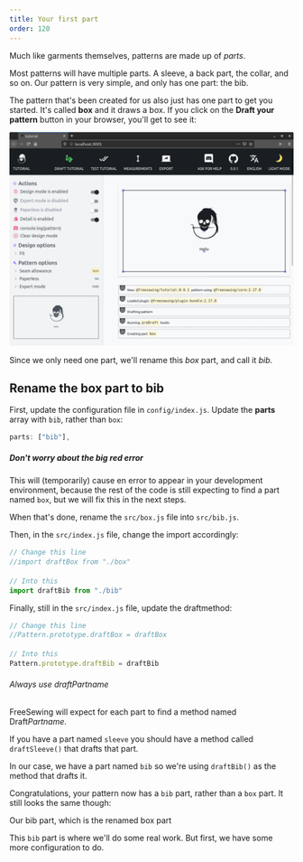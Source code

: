 ```yaml
---
title: Your first part
order: 120
---
```


Much like garments themselves, patterns are made up of *parts*.

Most patterns will have multiple parts. A sleeve, a back part, the collar, and so on.
Our pattern is very simple, and only has one part: the bib.

The pattern that's been created for us also just has one part to get you started.
It's called **box** and it draws a box. If you click on the **Draft your pattern**
button in your browser, you'll get to see it:

![The default pattern with its box part](./step1.png)

Since we only need one part, we'll rename this *box* part, and call it *bib*.

## Rename the box part to bib

First, update the configuration file in `config/index.js`.
Update the **parts** array with `bib`, rather than `box`:

```js
parts: ["bib"],
```

<Note>

##### Don't worry about the big red error

This will (temporarily) cause en error to appear in your development environment, because the rest of the code is still expecting to find a part named `box`, but we will fix this in the next steps.

</Note>

When that's done, rename the `src/box.js` file into `src/bib.js`.

Then, in the `src/index.js` file, change the import accordingly:

```js
// Change this line
//import draftBox from "./box"

// Into this
import draftBib from "./bib"
```

Finally, still in the `src/index.js` file, update the draftmethod:

```js
// Change this line
//Pattern.prototype.draftBox = draftBox

// Into this
Pattern.prototype.draftBib = draftBib
```

<Tip>

###### Always use draftPartname

FreeSewing will expect for each part to find a method named Draft*Partname*.

If you have a part named `sleeve` you should have a method called `draftSleeve()` that drafts that part.

In our case, we have a part named `bib` so we're using `draftBib()` as the method that drafts it.

</Tip>

Congratulations, your pattern now has a `bib` part, rather than a `box` part.
It still looks the same though:

<Example pattern="tutorial" part="step1">
Our bib part, which is the renamed box part
</Example>

This `bib` part is where we'll do some real work. But first, we have some more configuration to do.
